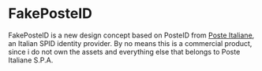 # FakePosteID
FakePosteID is a new design concept based on PosteID from [Poste Italiane](https://www.poste.it/), an Italian SPID identity provider.
By no means this is a commercial product, since i do not own the assets and everything else that belongs to Poste Italiane S.P.A.
